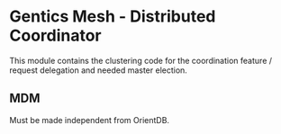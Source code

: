 # Gentics Mesh - Distributed Coordinator

This module contains the clustering code for the coordination feature / request delegation and needed master election.

## MDM

Must be made independent from OrientDB.
